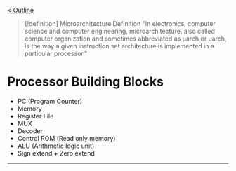 [< Outline](UNIT-5/README.md)

>[!definition] Microarchitecture Definition
>"In electronics, computer science and computer engineering, microarchitecture, also called computer organization and sometimes abbreviated as µarch or uarch, is the way a given instruction set architecture is implemented in a particular processor."

# Processor Building Blocks

- PC (Program Counter)
- Memory
- Register File
- MUX
- Decoder
- Control ROM (Read only memory)
- ALU (Arithmetic logic unit)
- Sign extend + Zero extend
___